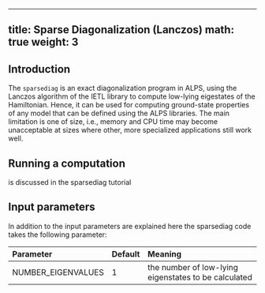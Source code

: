 
---
title: Sparse Diagonalization (Lanczos) 
math: true
weight: 3
---

## Introduction

The `sparsediag` is an exact diagonalization program in ALPS, using the Lanczos algorithm of the IETL library to compute low-lying eigestates of the Hamiltonian. Hence, it can be used for computing ground-state properties of any model that can be defined using the ALPS libraries. The main limitation is one of size, i.e., memory and CPU time may become unacceptable at sizes where other, more specialized applications still work well.

## Running a computation

is discussed in the sparsediag tutorial

## Input parameters

In addition to the input parameters are explained here the sparsediag code takes the following parameter:

| **Parameter** | **Default** | **Meaning** |
| :------------ | :---------- | :---------- |
| NUMBER_EIGENVALUES | 1 | the number of low-lying eigenstates to be calculated |


